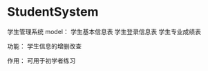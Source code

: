 # StudentSystem
学生管理系统
   model： 
       学生基本信息表
       学生登录信息表
       学生专业成绩表
     
   功能：
       学生信息的增删改查
      
   作用：
       可用于初学者练习
